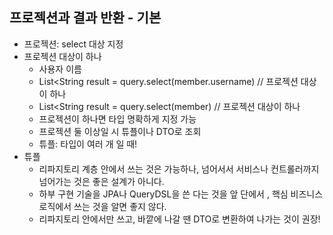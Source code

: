 ## 프로젝션과 결과 반환 - 기본
- 프로젝션: select 대상 지정
- 프로젝션 대상이 하나
  - 사용자 이름
  - List<String result = query.select(member.username) // 프로젝션 대상이 하나
  - List<String result = query.select(member) // 프로젝션 대상이 하나
  - 프로젝션이 하나면 타입 명확하게 지정 가능
  - 프로젝션 둘 이상일 시 튜플이나 DTO로 조회
  - 튜플: 타입이 여러 개 일 때!
- 튜플
  - 리파지토리 계층 안에서 쓰는 것은 가능하나, 넘어서서 서비스나 컨트롤러까지 넘어가는 것은 좋은 설계가 아니다.
  - 하부 구현 기술을 JPA나 QueryDSL을 쓴 다는 것을 앞 단에서 , 핵심 비즈니스 로직에서 쓰는 것을 알면 좋지 않다.
  - 리파지토리 안에서만 쓰고, 바깥에 나갈 땐 DTO로 변환하여 나가는 것이 권장!